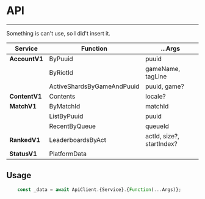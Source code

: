 # API

-----------

Something is can't use, so I did't insert it.

| Service       | Function                   | ...Args                   |
| ------------- | -------------------------- | ------------------------- |
| **AccountV1** | ByPuuid                    | puuid                     |
|               | ByRiotId                   | gameName, tagLine         |
|               | ActiveShardsByGameAndPuuid | puuid, game?              |
| **ContentV1** | Contents                   | locale?                   |
| **MatchV1**   | ByMatchId                  | matchId                   |
|               | ListByPuuid                | puuid                     |
|               | RecentByQueue              | queueId                   |
| **RankedV1**  | LeaderboardsByAct          | actId, size?, startIndex? |
| **StatusV1**  | PlatformData               |                           |

## Usage

```typescript
    const _data = await ApiClient.{Service}.{Function(...Args)};
```